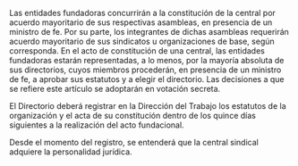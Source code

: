 Las entidades fundadoras concurrirán a la constitución de la central por acuerdo mayoritario de sus respectivas asambleas, en presencia de un ministro de fe. Por su parte, los integrantes de dichas asambleas requerirán acuerdo mayoritario de sus sindicatos u organizaciones de base, según corresponda. En el acto de constitución de una central, las entidades fundadoras estarán representadas, a lo menos, por la mayoría absoluta de sus directorios, cuyos miembros procederán, en presencia de un ministro de fe, a aprobar sus estatutos y a elegir el directorio. Las decisiones a que se refiere este artículo se adoptarán en votación secreta.

El Directorio deberá registrar en la Dirección del Trabajo los estatutos de la organización y el acta de su constitución dentro de los quince días siguientes a la realización del acto fundacional.

Desde el momento del registro, se entenderá que la central sindical adquiere la personalidad jurídica.